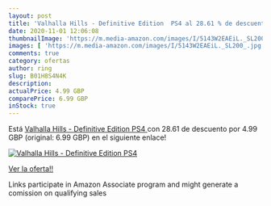 ```yaml
---
layout: post
title: 'Valhalla Hills - Definitive Edition  PS4 al 28.61 % de descuento'
date: 2020-11-01 12:06:08
thumbnailImage: 'https://m.media-amazon.com/images/I/5143W2EAEiL._SL200_.jpg'
images: [ 'https://m.media-amazon.com/images/I/5143W2EAEiL._SL200_.jpg' ]
comments: true
category: ofertas
author: ring
slug: B01H8S4N4K
description:
actualPrice: 4.99 GBP
comparePrice: 6.99 GBP
inStock: true
---
```


Está [Valhalla Hills - Definitive Edition  PS4 ](https://www.amazon.co.uk/dp/B01H8S4N4K/?tag=tolees0a-21) con 28.61 de descuento por 4.99 GBP (original: 6.99 GBP) en el siguiente enlace!

[![Valhalla Hills - Definitive Edition  PS4](https://m.media-amazon.com/images/I/5143W2EAEiL._SL200_.jpg)](https://www.amazon.co.uk/dp/B01H8S4N4K/?tag=tolees0a-21)

[Ver la oferta!!](https://www.amazon.co.uk/dp/B01H8S4N4K/?tag=tolees0a-21)

Links participate in Amazon Associate program and might generate a comission on qualifying sales


